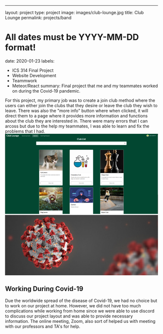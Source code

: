 ---
layout: project
type: project
image: images/club-lounge.jpg
title: Club Lounge
permalink: projects/band
# All dates must be YYYY-MM-DD format!
date: 2020-01-23
labels:
  - ICS 314 Final Project
  - Website Development
  - Teammwork
  - Meteor/React
summary: Final project that me and my teammates worked on during the Covid-19 pandemic.

For this project, my primary job was to create a join club method where the users can either join the clubs that they desire or leave the
club they wish to leave. There was also the "more info" button where when clicked, it will direct them to a page where it provides more 
information and functions about the club they are interested in. There were many errors that I can arcoss but due to the help my
teammates, I was able to learn and fix the problems that I had.
<img class="floated image" src="/images/join-club.png">
<img class="ui tiny left circular floated image" src="/images/covid.jpg">
## Working During Covid-19
Due the worldwide spread of the disease of Covid-19, we had no choice but to work on our project at home. However, we did not have too much
complications while working from home since we were able to use discord to discuss our project layout and was able to provide necessary
information. The online meeting, Zoom, also sort of helped us with meeting with our professors and TA's for help.
